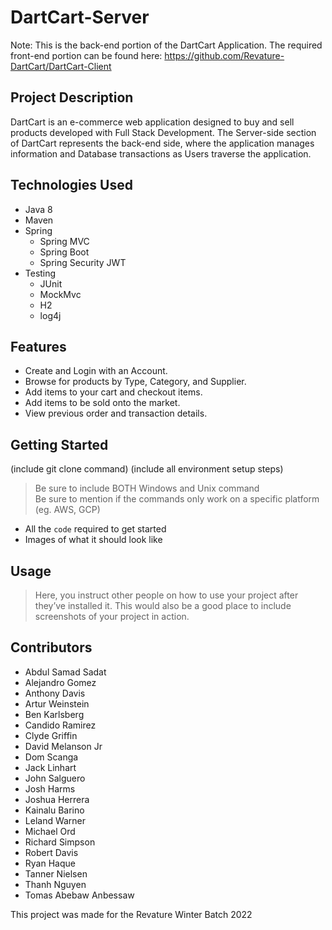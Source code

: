 # DartCart-Server
Note: This is the back-end portion of the DartCart Application. The required front-end portion can be found here: https://github.com/Revature-DartCart/DartCart-Client

## Project Description

DartCart is an e-commerce web application designed to buy and sell products developed with Full Stack Development. The Server-side section of DartCart represents the back-end side, where the application manages information and Database transactions as Users traverse the application.

## Technologies Used

* Java 8
* Maven
* Spring
  * Spring MVC
  * Spring Boot
  * Spring Security JWT
* Testing
  * JUnit
  * MockMvc
  * H2
  * log4j

## Features

* Create and Login with an Account.
* Browse for products by Type, Category, and Supplier.
* Add items to your cart and checkout items.
* Add items to be sold onto the market.
* View previous order and transaction details.

## Getting Started

(include git clone command)
(include all environment setup steps)

> Be sure to include BOTH Windows and Unix command  
> Be sure to mention if the commands only work on a specific platform (eg. AWS, GCP)
- All the `code` required to get started
- Images of what it should look like

## Usage

> Here, you instruct other people on how to use your project after they’ve installed it. This would also be a good place to include screenshots of your project in action.
## Contributors

* Abdul Samad Sadat
* Alejandro Gomez
* Anthony Davis
* Artur Weinstein
* Ben Karlsberg
* Candido Ramirez
* Clyde Griffin
* David Melanson Jr
* Dom Scanga
* Jack Linhart
* John Salguero
* Josh Harms
* Joshua Herrera
* Kainalu Barino
* Leland Warner
* Michael Ord
* Richard Simpson
* Robert Davis
* Ryan Haque
* Tanner Nielsen
* Thanh Nguyen
* Tomas Abebaw Anbessaw

This project was made for the Revature Winter Batch 2022
